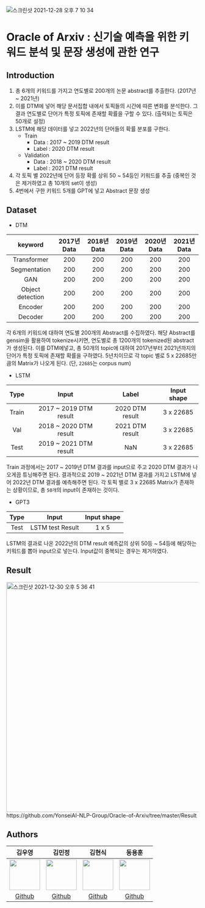![스크린샷 2021-12-28 오후 7 10 34](https://user-images.githubusercontent.com/64018014/147735348-4cd9e261-c9f4-4d61-8dc0-8fa1f4b7d634.png)
# Oracle of Arxiv : 신기술 예측을 위한 키워드 분석 및 문장 생성에 관한 연구

## Introduction
1. 총 6개의 키워드를 가지고 연도별로 200개의 논문 abstract를 추출한다. (2017년 ~ 2021년)
2. 이를 DTM에 넣어 해당 문서집합 내에서 토픽들의 시간에 따른 변화를 분석한다. 그 결과 연도별로 단어가 특정 토픽에 존재할 확률을 구할 수 있다. (출력되는 토픽은 50개로 설정)
3. LSTM에 해당 데이터를 넣고 2022년의 단어들의 확률 분포를 구한다.
   - Train
      - Data : 2017 ~ 2019 DTM result
      - Label : 2020 DTM result
   - Validation
      - Data : 2018 ~ 2020 DTM result
      - Label : 2021 DTM result
4. 각 토픽 별 2022년에 단어 등장 확률 상위 50 ~ 54등인 키워드를 추출 (중복인 것은 제거하였고 총 10개의 set이 생성)
5. 4번에서 구한 키워드 5개를 GPT에 넣고 Abstract 문장 생성

## Dataset
- DTM <br>
  
|keyword|2017년 Data|2018년 Data|2019년 Data|2020년 Data|2021년 Data|
|:---:|:---:|:---:|:---:|:---:|:---:|
|Transformer|200|200|200|200|200|
|Segmentation|200|200|200|200|200|
|GAN|200|200|200|200|200|
|Object detection|200|200|200|200|200|
|Encoder|200|200|200|200|200|
|Decoder|200|200|200|200|200|

각 6개의 키워드에 대하여 연도별 200개의 Abstract를 수집하였다. 해당 Abstract를 gensim을 활용하여 tokenize시키면, 연도별로 총 1200개의 tokenized된 abstract가 생성된다. 이를 DTM에넣고, 총 50개의 topic에 대하여 2017년부터 2021년까지의 단어가 특정 토픽에 존재할 확률을 구하였다. 5년치이므로 각 topic 별로 5 x 22685만큼의 Matrix가 나오게 된다. (단, `22685`는 corpus num)

- LSTM

|Type|Input|Label|Input shape|
|:---:|:---:|:---:|:---:|
|Train|2017 ~ 2019 DTM result|2020 DTM result|3 x 22685|
|Val|2018 ~ 2020 DTM result|2021 DTM result|3 x 22685|
|Test|2019 ~ 2021 DTM result|NaN|3 x 22685|

Train 과정에서는 2017 ~ 2019년 DTM 결과를 input으로 주고 2020 DTM 결과가 나오게끔 튜닝해주면 된다. 결과적으로 2019 ~ 2021년 DTM 결과를 가지고 LSTM에 넣어 2022년 DTM 결과를 예측해주면 된다. 각 토픽 별로 3 x 22685 Matrix가 존재하는 상황이므로, 총 `50개`의 input이 존재하는 것이다.

- GPT3
  
|Type|Input|Input shape|
|:---:|:---:|:---:|
|Test|LSTM test Result|1 x 5|

LSTM의 결과로 나온 2022년의 DTM result 예측값의 상위 50등 ~ 54등에 해당하는 키워드를 뽑아 input으로 넣는다. Input값이 중복되는 경우는 제거하였다.

## Result
<img width="603" alt="스크린샷 2021-12-30 오후 5 36 41" src="https://user-images.githubusercontent.com/64018014/147735464-e807b312-7b39-4536-ab16-01bb70334cac.png">
https://github.com/YonseiAI-NLP-Group/Oracle-of-Arxiv/tree/master/Result

## Authors
|김우영|김민정|김현식|동용훈|
|:-:|:-:|:-:|:-:|
|<img src='https://avatars.githubusercontent.com/u/69796193?v=4' height=80 width=80px></img>|<img src='https://avatars.githubusercontent.com/u/79957757?v=4' height=80 width=80px></img>|<img src='https://avatars.githubusercontent.com/u/96718906?v=4' height=80 width=80px></img>|<img src='https://avatars.githubusercontent.com/u/64018014?v=4' height=80 width=80px></img>||
|[Github](https://github.com/coshin-ssl)|[Github](https://github.com/yjdong9697)|[Github](https://github.com/mjk0150)|[Github](https://github.com/hss05230)|
